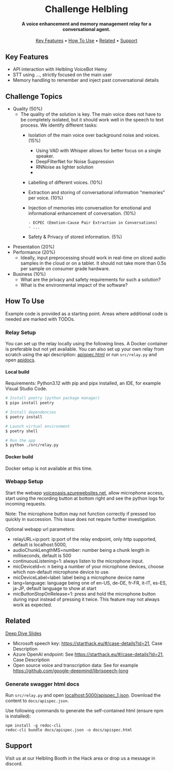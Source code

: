 
<h1 align="center">
  <br>
    <br>
    Challenge Helbling
    <br>
</h1>

<h4 align="center">A voice enhancement and memory management relay for a conversational agent.</h4>

<p align="center">
  <a href="#key-features">Key Features</a> •
  <a href="#how-to-use">How To Use</a> •
  <a href="#related">Related</a> •
  <a href="#support">Support</a>
</p>

## Key Features

* API interaction with Helbling VoiceBot Hemy
* STT using ..., strictly focused on the main user
* Memory handling to remember and inject past conversational details

## Challenge Topics
- Quality (50%)
  - The quality of the solution is key. The main voice does not have to be completely isolated, but it should work well in the speech to text process. We identify different tasks:
    - Isolation of the main voice over background noise and voices. (15%)
         - Using VAD with Whisper allows for better focus on a single speaker.
         - DeepFilterNet for Noise Suppression
         - RNNoise as lighter solution
         - 
    - Labelling of different voices. (10%)
    - Extraction and storing of conversational information “memories” per voice. (10%)
    - Injection of memories into conversation for emotional and informational enhancement of conversation. (10%)
      
          - ECPEC (Emotion-Cause Pair Extraction in Conversations)
          - ...
    - Safety & Privacy of stored information. (5%)
- Presentation (20%)
- Performance (20%)
  - Ideally, input preprocessing should work in real-time on sliced audio samples in the cloud or on a tablet. It should not take more than 0.5s per sample on consumer grade hardware.
- Business (10%)
  - What are the privacy and safety requirements for such a solution?
  - What is the environmental impact of the software?

## How To Use

Example code is provided as a starting point. Areas where additional code is needed are marked with TODOs.

### Relay Setup

You can set up the relay locally using the following lines. A Docker container is preferable but not yet available.
You can also set up your own relay from scratch using the api description: [apispec.html](./docs/apispec.html) or run `src/relay.py` and open [apidocs](http://localhost:5000/apidocs/).

#### Local build

Requirements: Python3.12 with pip and pipx installed, an IDE, for example Visual Studio Code.

```bash
# Install poetry (python package manager)
$ pipx install poetry

# Install dependencies
$ poetry install

# Launch virtual environment
$ poetry shell

# Run the app
$ python ./src/relay.py
```

#### Docker build

Docker setup is not available at this time.

### Webapp Setup

Start the webapp [voiceoasis.azurewebsites.net](https://voiceoasis.azurewebsites.net/), allow microphone access, start using the recording button at bottom right and see the python logs for incoming requests.

Note: The microphone button may not function correctly if pressed too quickly in succession. This issue does not require further investigation.

Optional webapp url parameters:
* relayURL=ip:port: ip:port of the relay endpoint, only http supported, default is localhost:5000, 
* audioChunkLengthMS=number: number being a chunk length in milliseconds, default is 500
* continuousListening=1: always listen to the microphone input.
* micDeviceId=n: n being a number of your microphone devices, choose which non-default microphone device to use.
* micDeviceLabel=label: label being a microphone device name
* lang=language: language being one of en-US, de-DE, fr-FR, it-IT, es-ES, ja-JP, default language to show at start
* micButtonStopOnRelease=1: press and hold the microphone button during input instead of pressing it twice. This feature may not always work as expected.

## Related

[Deep Dive Slides](./DeepDiveSlides_Helbling.pdf)

* Microsoft speech key: https://starthack.eu/#/case-details?id=21, Case Description
* Azure OpenAI endpoint: See https://starthack.eu/#/case-details?id=21, Case Description
* Open source voice and transcription data: See for example https://github.com/google-deepmind/librispeech-long


### Generate swagger html docs
Run `src/relay.py` and open [localhost:5000/apispec_1.json](http://localhost:5000/apispec_1.json). Download the content to `docs/apispec.json`.

Use following commands to generate the self-contained html (ensure npm is installed):

```
npm install -g redoc-cli
redoc-cli bundle docs/apispec.json -o docs/apispec.html
```

## Support

Visit us at our Helbling Booth in the Hack area or drop us a message in discord.
